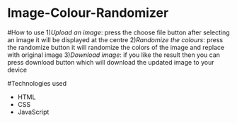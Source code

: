 # Image-Colour-Randomizer

#How to use 
1)*Upload an image*: press the choose file button after selecting an image it will be displayed at the centre
2)*Randomize the colours*: press the randomize button it will randomize the colors of the image and replace with original image 
3)*Download image*: if you like the result then you can press download button which will download the updated image to your device  

#Technologies used 
- HTML
- CSS
- JavaScript
